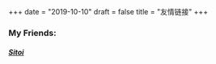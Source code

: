 +++
date = "2019-10-10"
draft = false
title = "友情链接"
+++

### My Friends:

##### [Sitoi](http://www.sitoi.cn/)



